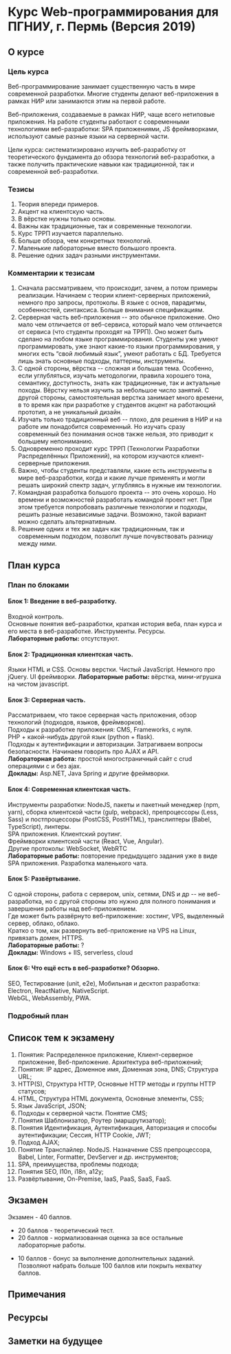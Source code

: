 # Курс Web-программирования для ПГНИУ, г. Пермь (Версия 2019)

## О курсе

### Цель курса

Веб-программирование занимает существенную часть в мире современной разработки. Многие студенты делают веб-приложения в рамках НИР или занимаются этим на первой работе.

Веб-приложения, создаваемые в рамках НИР, чаще всего нетиповые приложения. На работе студенты работают с современными технологиями веб-разработки: SPA приложениями, JS фреймворками, используют самые разные языки на серверной части.

Цели курса: систематизировано изучить веб-разработку от теоретического фундамента до обзора технологий веб-разработки, а также получить практические навыки как традиционной, так и современной веб-разработки.

### Тезисы

1. Теория впереди примеров.
2. Акцент на клиентскую часть.
3. В вёрстке нужны только основы.
4. Важны как традиционные, так и современные технологии.
5. Курс ТРРП изучается параллельно.
6. Больше обзора, чем конкретных технологий.
7. Маленькие лабораторные вместо большого проекта.
8. Решение одних задач разными инструментами.

### Комментарии к тезисам

1. Сначала рассматриваем, что происходит, зачем, а потом примеры реализации. Начинаем с теории клиент-серверных приложений, немного про запросы, протоколы. В языке с основ, парадигмы, особенностей, синтаксиса. Больше внимания спецификациям.
2. Серверная часть веб-приложения -- это обычное приложение. Оно мало чем отличается от веб-сервиса, который мало чем отличается от сервиса (что студенты проходят на ТРРП). Оно может быть сделано на любом языке программирования. Студенты уже умеют программировать, уже знают какие-то языки программирования, у многих есть “свой любимый язык”, умеют работать с БД. Требуется лишь знать основные подходы, паттерны, инструменты.
3. С одной стороны, вёрстка -- сложная и большая тема. Особенно, если углубляться, изучать методологии, правила хорошего тона, семантику, доступность, знать как традиционные, так и актуальные походы. Вёрстку нельзя изучить за небольшое число занятий. С другой стороны, самостоятельная верстка занимает много времени, в то время как при разработке у студентов акцент на работающий прототип, а не уникальный дизайн.
4. Изучать только традиционный веб -- плохо, для решения в НИР и на работе им понадобится современный. Но изучать сразу современный без понимания основ также нельзя, это приводит к большему непониманию.
5. Одновременно проходит курс ТРРП (Технологии Разработки Распределённых Приложений), на котором изучаются клиент-серверные приложения.
6. Важно, чтобы студенты представляли, какие есть инструменты в мире веб-разработки, когда и какие лучше применять и могли решать широкий спектр задач, углубляясь в нужные им технологии.
7. Командная разработка большого проекта -- это очень хорошо. Но времени и возможностей разработать командой проект нет. При этом требуется попробовать различные технологии и подходы, решить разные независимые задачи. Возможно, такой вариант можно сделать альтернативным.
8. Решение одних и тех же задач как традиционным, так и современным подходом, позволит лучше почувствовать разницу между ними.

## План курса

### План по блоками

#### Блок 1: Введение в веб-разработку. 
Входной контроль.  
Основные понятия веб-разработки, краткая история веба, план курса и его места в веб-разработке. Инструменты. Ресурсы.  
**Лабораторные работы:** отсутствуют.

#### Блок 2: Традиционная клиентская часть.
Языки HTML и CSS. Основы верстки. Чистый JavaScript. Немного про jQuery. UI фреймворки. 
**Лабораторные работы:** вёрстка, мини-игрушка на чистом javascript. 

#### Блок 3: Серверная часть.
Рассматриваем, что такое серверная часть приложения, обзор технологий (подходов, языков, фреймворков).  
Подходы к разработке приложения: CMS, Frameworks, с нуля.  
PHP + какой-нибудь другой язык (python + flask).  
Подходы к аутентификации и авторизации. Затрагиваем вопросы безопасности. Начинаем говорить про AJAX и API.  
**Лабораторная работа:** простой многостраничный сайт с crud операциями с и без ajax.  
**Доклады:** Asp.NET, Java Spring и другие фреймворки.  

#### Блок 4: Современная клиентская часть.
Инструменты разработки: NodeJS, пакеты и пакетный менеджер (npm, yarn), сборка клиентской части (gulp, webpack), препроцессоры (Less, Sass) и постпроцессоры (PostCSS, PostHTML), транслиптеры (Babel, TypeScript), линтеры.  
SPA приложения. Клиентский роутинг.  
Фреймворки клиентской части (React, Vue, Angular).  
Другие протоколы: WebSocket, WebRTC  
**Лабораторные работы:** повторение предыдущего задания уже в виде SPA приложения. Разработка маленького чата.  

#### Блок 5: Развёртывание.
С одной стороны, работа с сервером, unix, сетями, DNS и др -- не веб-разработка, но с другой стороны это нужно для полного понимания и завершения работы над веб-приложением.  
Где может быть развёрнуто веб-приложение: хостинг, VPS, выделенный сервер, облако, облако.  
Кратко о том, как развернуть веб-приложение на VPS на Linux, привязать домен, HTTPS.  
**Лабораторные работы:** ?  
**Доклады:** Windows + IIS, serverless, cloud

#### Блок 6: Что ещё есть в веб-разработке? Обзорно.  
SEO, Тестирование (unit, e2e), 
Мобильная и десктоп разработка: Electron, ReactNative, NativeScript.  
WebGL, WebAssembly, PWA.  

### Подробный план

## Список тем к экзамену
1. Понятия: Распределенное приложение, Клиент-серверное приложение, Веб-приложение. Архитектура веб-приложений;
1. Понятия: IP адрес, Доменное имя, Доменная зона, DNS; Структура URL;
1. HTTP(S), Структура HTTP, Основные HTTP методы и группы HTTP статусов;
1. HTML, Структура HTML документа, Основные элементы, CSS;
1. Язык JavaScript, JSON;
1. Подходы к серверной части. Понятие CMS;
1. Понятия Шаблонизатор, Роутер (маршрутизатор);
1. Понятия Идентификация, Аутентификация, Авторизация и способы аутентификации; Сессия, HTTP Cookie, JWT;
1. Подход AJAX;
1. Понятие Транспайлер. NodeJS. Назначение CSS препроцессора, Babel, Linter, Formatter, DevServer и др. инструментов;
1. SPA, преимущества, проблемы подхода;
1. Понятия SEO, l10n, i18n, a12y;
1. Развёртывание, On-Premise, IaaS, PaaS, SaaS, FaaS.

## Экзамен
Экзамен - 40 баллов.
- 20 баллов - теоретический тест.
- 20 баллов - нормализованная оценка за все остальные лабораторные работы.
+ 10 баллов - бонус за выполнение дополнительных заданий. Позволяют набрать больше 100 баллов или покрыть нехватку баллов.

## Примечания

## Ресурсы

## Заметки на будущее


